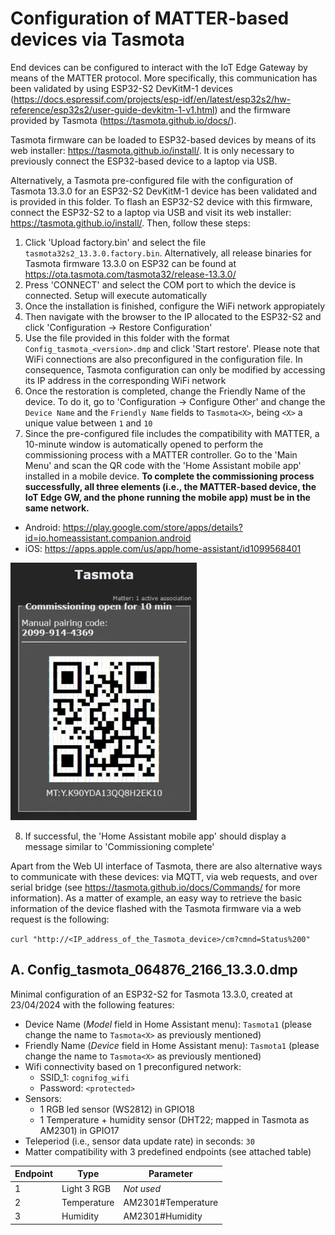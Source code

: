 # Configuration of MATTER-based devices via Tasmota
End devices can be configured to interact with the IoT Edge Gateway by means of the MATTER protocol. More specifically, this communication has been validated by using ESP32-S2 DevKitM-1 devices (https://docs.espressif.com/projects/esp-idf/en/latest/esp32s2/hw-reference/esp32s2/user-guide-devkitm-1-v1.html) and the firmware provided by Tasmota (https://tasmota.github.io/docs/).

Tasmota firmware can be loaded to ESP32-based devices by means of its web installer: https://tasmota.github.io/install/. It is only necessary to previously connect the ESP32-based device to a laptop via USB.

Alternatively, a Tasmota pre-configured file with the configuration of Tasmota 13.3.0 for an ESP32-S2 DevKitM-1 device has been validated and is provided in this folder. To flash an ESP32-S2 device with this firmware, connect the ESP32-S2 to a laptop via USB and visit its web installer: https://tasmota.github.io/install/. Then, follow these steps:
1. Click 'Upload factory.bin' and select the file `tasmota32s2_13.3.0.factory.bin`. Alternatively, all release binaries for Tasmota firmware 13.3.0 on ESP32 can be found at https://ota.tasmota.com/tasmota32/release-13.3.0/ 
2. Press 'CONNECT' and select the COM port to which the device is connected. Setup will execute automatically
3. Once the installation is finished, configure the WiFi network appropiately
4. Then navigate with the browser to the IP allocated to the ESP32-S2 and click 'Configuration -> Restore Configuration'
5. Use the file provided in this folder with the format `Config_tasmota_<version>.dmp` and click 'Start restore'. Please note that WiFi connections are also preconfigured in the configuration file. In consequence, Tasmota configuration can only be modified by accessing its IP address in the corresponding WiFi network 
6. Once the restoration is completed, change the Friendly Name of the device. To do it, go to 'Configuration -> Configure Other' and change the `Device Name` and the `Friendly Name` fields to `Tasmota<X>`, being `<X>` a unique value between `1` and `10`
7. Since the pre-configured file includes the compatibility with MATTER, a 10-minute window is automatically opened to perform the commissioning process with a MATTER controller. Go to the 'Main Menu' and scan the QR code with the 'Home Assistant mobile app' installed in a mobile device. **To complete the commissioning process successfully, all three elements (i.e., the MATTER-based device, the IoT Edge GW, and the phone running the mobile app) must be in the same network.**
  - Android: https://play.google.com/store/apps/details?id=io.homeassistant.companion.android
  - iOS: https://apps.apple.com/us/app/home-assistant/id1099568401

![alt text](img/commissioning.png)

8. If successful, the 'Home Assistant mobile app' should display a message similar to 'Commissioning complete'

Apart from the Web UI interface of Tasmota, there are also alternative ways to communicate with these devices: via MQTT, via web requests, and over serial bridge (see https://tasmota.github.io/docs/Commands/ for more information). As a matter of example, an easy way to retrieve the basic information of the device flashed with the Tasmota firmware via a web request is the following:

`curl "http://<IP_address_of_the_Tasmota_device>/cm?cmnd=Status%200"`

## A. Config_tasmota_064876_2166_13.3.0.dmp
Minimal configuration of an ESP32-S2 for Tasmota 13.3.0, created at 23/04/2024 with the following features:
- Device Name (*Model* field in Home Assistant menu): `Tasmota1` (please change the name to `Tasmota<X>` as previously mentioned)
- Friendly Name (*Device* field in Home Assistant menu): `Tasmota1` (please change the name to `Tasmota<X>` as previously mentioned)
- Wifi connectivity based on 1 preconfigured network:
  - SSID_1: `cognifog_wifi`
  - Password: `<protected>`
- Sensors:
  - 1 RGB led sensor (WS2812) in GPIO18
  - 1 Temperature + humidity sensor (DHT22; mapped in Tasmota as AM2301) in GPIO17
- Teleperiod (i.e., sensor data update rate) in seconds: `30`
- Matter compatibility with 3 predefined endpoints (see attached table)  

| Endpoint   | Type            | Parameter            |
|------------|-----------------|----------------------|
|     1      | Light 3 RGB     | *_Not used_*         |
|     2      | Temperature     | AM2301#Temperature   |
|     3      | Humidity        | AM2301#Humidity      |